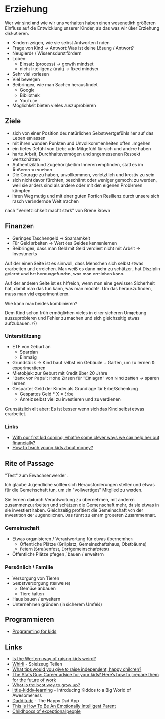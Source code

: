 # Erziehung

Wer wir sind und wie wir uns verhalten haben einen wesenetlich größeren Einfluss auf die Entwicklung unserer Kinder, als das was wir über Erziehung diskutieren.

- Kindern zeigen, wie sie selbst Antworten finden
- Frage von Kind -> Antwort: Was ist deine Lösung / Antwort?
- Neugierde / Wissensdurst fördern
- Loben:
    + Einsatz (process) -> growth mindset 
    + nicht Intelligenz (trait) -> fixed mindset 
- Sehr viel vorlesen
- Viel bewegen
- Beibringen, wie man Sachen herausfindet
    + Google
    + Bibliothek
    + YouTube
- Möglichkeit bieten vieles auszuprobieren

## Ziele

- sich von einer Position des natürlichen Selbstwertgefühls her auf das Leben einlassen
- mit ihren wunden Punkten und Unvollkommenheiten offen umgehen
- ein tiefes Gefühl von Liebe udn Mitgefühl für sich und andere haben
- harte Arbeit, Durchhaltevermögen und sngemessenen Respekt wertschätzen
- Authentizitätund Zugehörigkeitim Inneren empfinden, statt es im Äußeren zu suchen
- Die Courage zu haben, unvollkommen, verletztlich und kreativ zu sein
- sich nicht davor fürchten, beschämt oder weniger gemocht zu werden, weil sie anders sind als andere oder mit den eigenen Problemen kämpfen
- ihren Weg mutig und mit einer guten Portion Resilienz durch unsere sich rasch verändernde Welt machen

nach "Verletzlichkeit macht stark" von Brene Brown

## Finanzen

- Geringes Taschengeld -> Sparsamkeit
- Für Geld arbeiten -> Wert des Geldes kennenlernen
- Beibringen, dass man Geld mit Geld verdient nicht mit Arbeit -> Investments

Auf der einen Seite ist es sinnvoll, dass Menschen sich selbst etwas erarbeiten und erreichen. Man weiß es dann mehr zu schätzen, hat Disziplin gelernt und hat herausgefunden, was man erreichen kann. 

Auf der anderen Seite ist es hilfreich, wenn man eine gewissen Sicherheit hat, damit man das tun kann, was man möchte. Um das herauszufinden, muss man viel experimentieren.

Wie kann man beides kombinieren?

Dem Kind schon früh ermöglichen vieles in einer sicheren Umgebung auszuprobieren und Fehler zu machen und sich gleichzeitig etwas aufzubauen. (?)

### Unterstützung

- ETF von Geburt an
    + Sparplan
    + Einmalig
- Grundstück -> Kind baut selbst ein Gebäude + Garten, um zu lernen & experimentieren
- Mietobjekt zur Geburt mit Kredit über 20 Jahre
- "Bank von Papa": Hohe Zinsen für "Einlagen" von Kind zahlen -> sparen lernen
- Gespartes Geld der Kinder als Grundlage für Erbe/Schenkung
    + Gespartes Geld * X = Erbe
    + Anreiz selbst viel zu investieren und zu verdienen

Grunsätzlich gilt aber: Es ist besser wenn sich das Kind selbst etwas erarbeitet. 

### Links

- [With our first kid coming, what’re some clever ways we can help her out financially?](https://twitter.com/nateliason/status/1404441187143110660)
- [How to teach young kids about money?](https://news.ycombinator.com/item?id=28774683)

## Rite of Passage

"Test" zum Erwachsenwerden.

Ich glaube Jugendliche sollten sich Herausforderungen stellen und etwas für die Gemeinschaft tun, um ein "vollwertiges" Mitglied zu werden.

Sie lernen dadurch Verantwortung zu übernehmen, mit anderen zusammenzuarbeiten und schätzen die Gemeinschaft mehr, da sie etwas in sie investiert haben. Gleichzeitig profitiert die Gemeinschaft von der Investition der Jugendlichen. Das führt zu einem größeren Zusammenhalt.

### Gemeinschaft

- Etwas organisieren / Verantwortung für etwas übernemhen
    + Öffentliche Plätze (Grillplatz, Gemeinschaftshaus, Obstbäume)
    + Feiern (Straßenfest, Dorfgemeinschaftsfest)
- Öffentliche Plätze pfegen / bauen / erweitern

### Persönlich / Familie

- Versorgung von Tieren
- Selbstversorgung (teilweise)
    + Gemüse anbauen
    + Tiere halten
- Haus bauen / erweitern
- Unternehmen gründen (in sicherem Umfeld)

## Programmieren

- [Programming for kids](https://github.com/jackdoe/programming-for-kids)

## Links

- [Is the Western way of raising kids weird?](https://www.bbc.com/future/article/20210222-the-unusual-ways-western-parents-raise-children)
- [Whirli](https://whirli.com/) - Spielzeug Teilen
- [What tips would you give to raise independent, happy children?](https://qr.ae/pGHZ3f)
- [The Stats Guy: Career advice for your kids? Here’s how to prepare them for the future of work](https://thenewdaily.com.au/finance/work/2021/07/25/stats-guy-career-advice/)
- [What is the best way to grow up?](https://qr.ae/pGDQU9)
- [little-kiddo-learning](https://github.com/obensource/little-kiddo-learning) - Introducing Kiddos to a Big World of Awesomeness
- [Dadditude](https://www.dadditude.app/) - The Happy Dad App
- [This Is How To Be An Emotionally Intelligent Parent](https://www.bakadesuyo.com/2022/03/parenting/)
- [Childhoods of exceptional people](https://escapingflatland.substack.com/p/childhoods)

